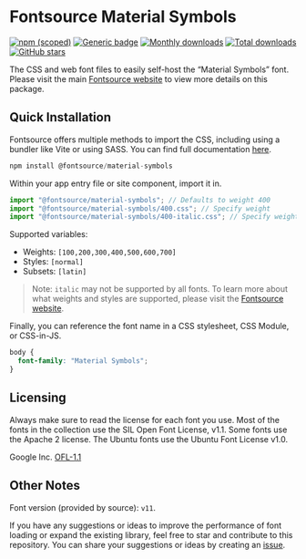# Fontsource Material Symbols

[![npm (scoped)](https://img.shields.io/npm/v/@fontsource/material-symbols?color=brightgreen)](https://www.npmjs.com/package/@fontsource/material-symbols) [![Generic badge](https://img.shields.io/badge/fontsource-passing-brightgreen)](https://github.com/fontsource/fontsource) [![Monthly downloads](https://badgen.net/npm/dm/@fontsource/material-symbols)](https://github.com/fontsource/fontsource) [![Total downloads](https://badgen.net/npm/dt/@fontsource/material-symbols)](https://github.com/fontsource/fontsource) [![GitHub stars](https://img.shields.io/github/stars/fontsource/fontsource.svg?style=social&label=Star)](https://github.com/fontsource/fontsource/stargazers)

The CSS and web font files to easily self-host the “Material Symbols” font. Please visit the main [Fontsource website](https://fontsource.org/fonts/material-symbols) to view more details on this package.

## Quick Installation

Fontsource offers multiple methods to import the CSS, including using a bundler like Vite or using SASS. You can find full documentation [here](https://fontsource.org/docs/getting-started/introduction).

```javascript
npm install @fontsource/material-symbols
```

Within your app entry file or site component, import it in.

```javascript
import "@fontsource/material-symbols"; // Defaults to weight 400
import "@fontsource/material-symbols/400.css"; // Specify weight
import "@fontsource/material-symbols/400-italic.css"; // Specify weight and style
```

Supported variables:
- Weights: `[100,200,300,400,500,600,700]`
- Styles: `[normal]`
- Subsets: `[latin]`

> Note: `italic` may not be supported by all fonts. To learn more about what weights and styles are supported, please visit the [Fontsource website](https://fontsource.org/fonts/material-symbols).

Finally, you can reference the font name in a CSS stylesheet, CSS Module, or CSS-in-JS.

```css
body {
  font-family: "Material Symbols";
}
```

## Licensing
Always make sure to read the license for each font you use. Most of the fonts in the collection use the SIL Open Font License, v1.1. Some fonts use the Apache 2 license. The Ubuntu fonts use the Ubuntu Font License v1.0.

Google Inc.
[OFL-1.1](http://scripts.sil.org/OFL)

## Other Notes
Font version (provided by source): `v11`.

If you have any suggestions or ideas to improve the performance of font loading or expand the existing library, feel free to star and contribute to this repository. You can share your suggestions or ideas by creating an [issue](https://github.com/fontsource/fontsource/issues).